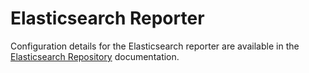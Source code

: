 # Elasticsearch Reporter

Configuration details for the Elasticsearch reporter are available in the [Elasticsearch Repository](../../prepare-a-production-environment/repositories/#elasticsearch) documentation.
